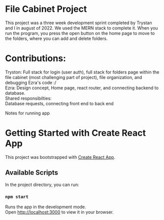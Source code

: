 # File Cabinet Project
This project was a three week development sprint completed by Trystan and I in august of 2022. We used the MERN stack to complete it. When you run the program, you press the open button on the home page to move to the folders, where you can add and delete folders. 

# Contributions:
Tryston: Full stack for login (user auth), full stack for folders page within the file cabinet (most challenging part of project), file organization, and debugging Ezra's code :/  
Ezra: Design concept, Home page, react router, and connecting backend to database.   
Shared responsibilties:  
Database requests, connecting front end to back end



Notes for running app
# Getting Started with Create React App

This project was bootstrapped with [Create React App](https://github.com/facebook/create-react-app).

## Available Scripts

In the project directory, you can run:

### `npm start`

Runs the app in the development mode.\
Open [http://localhost:3000](http://localhost:3000) to view it in your browser.


